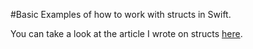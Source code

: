#Basic Examples of how to work with structs in Swift.

You can take a look at the article I wrote on structs <a href="https://medium.com/@farhansyed/structs-in-swift-for-newbies-bf64f3d40f68">here</a>.
